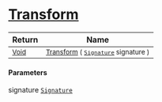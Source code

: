 # [Transform](./Normalize-100663636.md)



| Return | Name | 
| --- | --- | 
| <sub>[Void](https://docs.microsoft.com/en-us/dotnet/api/System.Void)</sub>| <sub>[Transform](./Normalize-100663636.md) ( [`Signature`](./../../Signature.md) signature )</sub>| <br>


#### Parameters
 signature  [`Signature`](./../../Signature.md)